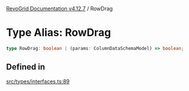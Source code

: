 [RevoGrid Documentation v4.12.7](README.md) / RowDrag

# Type Alias: RowDrag

```ts
type RowDrag: boolean | (params: ColumnDataSchemaModel) => boolean;
```

## Defined in

[src/types/interfaces.ts:89](https://github.com/revolist/revogrid/blob/435ff99a088c5c293d22eb08cc3e448f60f4eb56/src/types/interfaces.ts#L89)
